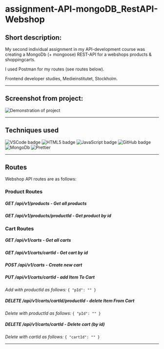 # assignment-API-mongoDB_RestAPI-Webshop

## Short description:
My second individual assignment in my API-development course was creating a MongoDb (+ mongoose) REST-API for a webshops products & shoppingcarts.

I used Postman for my routes (see routes below).

Frontend developer studies, Medieinstitutet, Stockholm.

---

## Screenshot from project:
![Demonstration of project](https://angelicareutersward.se/Images/mongoDbWebshop/MongoDbWebshop.png?raw=true "MongoDb Webshop")

---

## Techniques used
![VSCode badge](https://img.shields.io/badge/VSCode-0078D4?style=for-the-badge&logo=visual%20studio%20code&logoColor=white/to/img.png)
![HTML5 badge](https://img.shields.io/badge/HTML5-E34F26?style=for-the-badge&logo=html5&logoColor=white/to/img.png)
![JavaScript badge](https://img.shields.io/badge/JavaScript-323330?style=for-the-badge&logo=javascript&logoColor=F7DF1E/to/img.png)
![GitHub badge](https://img.shields.io/badge/GitHub-100000?style=for-the-badge&logo=github&logoColor=white/to/img.png)
![MongoDb](https://img.shields.io/badge/MongoDB-4EA94B?style=for-the-badge&logo=mongodb&logoColor=white)
![Prettier](https://img.shields.io/badge/prettier-1A2C34?style=for-the-badge&logo=prettier&logoColor=F7BA3E)

---

## Routes
Webshop API routes are as follows:


### Product Routes

##### GET /api/v1/products - Get all products

##### GET /api/v1/products/productId - Get product by id


### Cart Routes

##### GET /api/v1/carts - Get all carts

##### GET /api/v1/carts/cartId - Get cart by id

##### POST /api/v1/carts - Create new cart

##### PUT /api/v1/carts/cartId - add Item To Cart

_Add with productId as follows:_
`{
"pId": ""
}`

##### DELETE /api/v1/carts/cartId/productId - delete Item From Cart

_Delete with productId as follows:_
`{
"pId": ""
}`

##### DELETE /api/v1/carts/cartId - Delete cart (by id)

_Delete with cartId as follows:_
`{
"cartId": ""
}`

---
